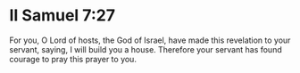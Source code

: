 # II Samuel 7:27

For you, O Lord of hosts, the God of Israel, have made this revelation to your servant, saying, I will build you a house. Therefore your servant has found courage to pray this prayer to you.
